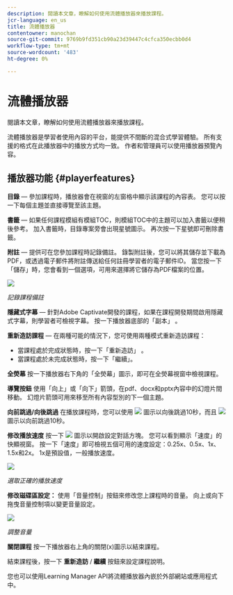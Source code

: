 ```yaml
---
description: 閱讀本文章，瞭解如何使用流體播放器來播放課程。
jcr-language: en_us
title: 流體播放器
contentowner: manochan
source-git-commit: 9769b9fd351cb90a23d39447c4cfca350ecbb0d4
workflow-type: tm+mt
source-wordcount: '483'
ht-degree: 0%

---
```




# 流體播放器

閱讀本文章，瞭解如何使用流體播放器來播放課程。

流體播放器是學習者使用內容的平台，能提供不間斷的混合式學習體驗。 所有支援的格式在此播放器中的播放方式均一致。 作者和管理員可以使用播放器預覽內容。

## 播放器功能 {#playerfeatures}

<!--![](assets/fluidicplayer-callout.png)-->

**目錄**  — 參加課程時，播放器會在視窗的左窗格中顯示該課程的內容表。 您可以按一下每個主題並直接導覽至該主題。

**書籤**  — 如果任何課程模組有模組TOC，則模組TOC中的主題可以加入書籤以便稍後參考。 加入書籤時，目錄專案旁會出現星號圖示。 再次按一下星號即可刪除書籤。

**附註**  — 提供可在您參加課程時記錄備註。 錄製附註後，您可以將其儲存並下載為PDF，或透過電子郵件將附註傳送給任何註冊學習者的電子郵件ID。 當您按一下「儲存」時，您會看到一個選項，可用來選擇將它儲存為PDF檔案的位置。

![](assets/notes.png)

*記錄課程備註*

**隱藏式字幕**  — 針對Adobe Captivate開發的課程，如果在課程開發期間啟用隱藏式字幕，則學習者可檢視字幕。 按一下播放器底部的「副本」 。

**重新造訪課程**  — 在兩種可能的情況下，您可使用兩種模式重新造訪課程：

* 當課程處於完成狀態時，按一下「重新造訪」 。
* 當課程處於未完成狀態時，按一下「繼續」。

**全熒幕** 按一下播放器右下角的「全熒幕」圖示，即可在全熒幕視窗中檢視課程。

**導覽按鈕** 使用「向上」或「向下」箭頭，在pdf、docx和pptx內容中的幻燈片間移動。 幻燈片箭頭可用來移至所有內容型別的下一個主題。

**向前跳過/向後跳過** 在播放課程時，您可以使用 ![](assets/asset-1.png) 圖示以向後跳過10秒，而且  ![](assets/assets-2.png) 圖示以向前跳過10秒。

**修改播放速度** 按一下 ![](assets/speedicon.png) 圖示以開啟設定對話方塊。 您可以看到顯示「速度」的快顯視窗。 按一下「速度」即可檢視五個可用的速度設定：0.25x、0.5x、1x、1.5x和2x。 1x是預設值，一般播放速度。

![](assets/speedvariants.png)

*選取正確的播放速度*

**修改磁碟區設定：** 使用「音量控制」按鈕來修改您上課程時的音量。 向上或向下拖曳音量控制項以變更音量設定。

![](assets/volumecontrol.png)

*調整音量*

**關閉課程** 按一下播放器右上角的關閉(x)圖示以結束課程。

結束課程後，按一下 **重新造訪** / **繼續** 按鈕來設定課程說明。

您也可以使用Learning Manager API將流體播放器內嵌於外部網站或應用程式中。
